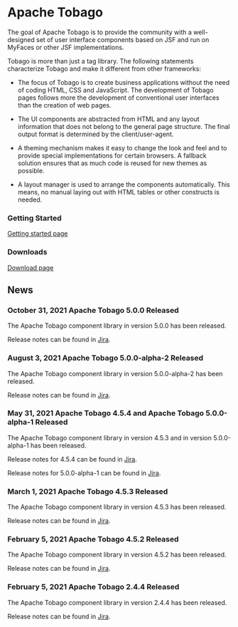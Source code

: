 # Apache Tobago

The goal of Apache Tobago is to provide the community with a well-designed set of user 
interface components based on JSF and run on MyFaces or other JSF implementations.

Tobago is more than just a tag library. The following statements characterize Tobago and make 
it different from other frameworks:

  * The focus of Tobago is to create business applications without the need of coding
    HTML, CSS and JavaScript. The development of Tobago pages follows more the development of
    conventional user interfaces than the creation of web pages.

  * The UI components are abstracted from HTML and any layout information that does
    not belong to the general page structure. The final output format is determined
    by the client/user-agent.

  * A theming mechanism makes it easy to change the look and feel and to provide
    special implementations for certain browsers. A fallback solution ensures that
    as much code is reused for new themes as possible.

  * A layout manager is used to arrange the components automatically. This means, no
    manual laying out with HTML tables or other constructs is needed.

  
### Getting Started
         
[Getting started page](http://tobago-demo.apache.org/getting-started.html) 

### Downloads

[Download page](http://tobago-demo.apache.org/download.html)
  
## News

### October 31, 2021 Apache Tobago 5.0.0 Released

The Apache Tobago component library in version 5.0.0 has been released.

Release notes can be found in
[Jira](https://issues.apache.org/jira/secure/ReleaseNote.jspa?version=12338729&projectId=12310273).

### August 3, 2021 Apache Tobago 5.0.0-alpha-2 Released

The Apache Tobago component library in version 5.0.0-alpha-2 has been released.

Release notes can be found in
[Jira](https://issues.apache.org/jira/secure/ReleaseNote.jspa?version=12350431&projectId=12310273).

### May 31, 2021 Apache Tobago 4.5.4 and Apache Tobago 5.0.0-alpha-1 Released

The Apache Tobago component library in version 4.5.3 and in version 5.0.0-alpha-1 has been released.

Release notes for 4.5.4 can be found in
[Jira](https://issues.apache.org/jira/secure/ReleaseNote.jspa?projectId=12310273&styleName=Html&version=12350057).
       
Release notes for 5.0.0-alpha-1 can be found in
[Jira](https://issues.apache.org/jira/secure/ReleaseNote.jspa?projectId=12310273&styleName=Html&version=12350237).

### March 1, 2021 Apache Tobago 4.5.3 Released

The Apache Tobago component library in version 4.5.3 has been released.

Release notes can be found in
[Jira](https://issues.apache.org/jira/secure/ReleaseNote.jspa?projectId=12310273&styleName=Html&version=12349662).


### February 5, 2021 Apache Tobago 4.5.2 Released

The Apache Tobago component library in version 4.5.2 has been released.

Release notes can be found in
[Jira](https://issues.apache.org/jira/secure/ReleaseNote.jspa?projectId=12310273&styleName=Html&version=12349344).

### February 5, 2021 Apache Tobago 2.4.4 Released

The Apache Tobago component library in version 2.4.4 has been released.

Release notes can be found in
[Jira](https://issues.apache.org/jira/secure/ReleaseNote.jspa?projectId=12310273&styleName=Html&version=12349632).
